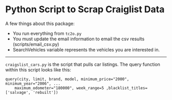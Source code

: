 <h1>Python Script to Scrap Craiglist Data</h1>

<p>A few things about this package:</p>
<ul>
	<li> You run everything from <code>tc2o.py</code> </li>
	<li> You must update the email information to email the csv results (scripts/email_csv.py)</li>
	<li> SearchVehicles variable represents the vehicles you are interested in. </li>
</ul>
</p>

<hr>
<p>
	<code>craigslist_cars.py</code> is the script that pulls car listings. The query function within this script looks like this:<br>
	<pre><code>query(city, limit, brand, model, minimum_price="2000", minimum_year="2006", ...
	maximum_odometer="180000", week_range=5 ,blacklist_titles=['salvage', 'rebuilt'])</code></pre>
</p>